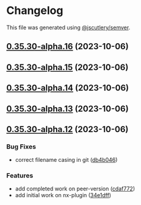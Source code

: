 # Changelog

This file was generated using [@jscutlery/semver](https://github.com/jscutlery/semver).

## [0.35.30-alpha.16](https://github.com/CodificationOrg/cutwater/compare/v0.35.30-alpha.15...v0.35.30-alpha.16) (2023-10-06)



## [0.35.30-alpha.15](https://github.com/CodificationOrg/cutwater/compare/v0.35.30-alpha.14...v0.35.30-alpha.15) (2023-10-06)



## [0.35.30-alpha.14](https://github.com/CodificationOrg/cutwater/compare/v0.35.30-alpha.13...v0.35.30-alpha.14) (2023-10-06)



## [0.35.30-alpha.13](https://github.com/CodificationOrg/cutwater/compare/v0.35.30-alpha.12...v0.35.30-alpha.13) (2023-10-06)



## [0.35.30-alpha.12](https://github.com/CodificationOrg/cutwater/compare/v0.35.30-alpha.11...v0.35.30-alpha.12) (2023-10-06)


### Bug Fixes

* correct filename casing in git ([db4b046](https://github.com/CodificationOrg/cutwater/commit/db4b04622aa54eb2e25f1e53ad2f08dd2ae3f478))


### Features

* add completed work on peer-version ([cdaf772](https://github.com/CodificationOrg/cutwater/commit/cdaf7721309a81b0c8205816006204de9ea61ffb))
* add initial work on nx-plugin ([34e1dff](https://github.com/CodificationOrg/cutwater/commit/34e1dffb9434a8ba5557dc93893982772acbee4a))
